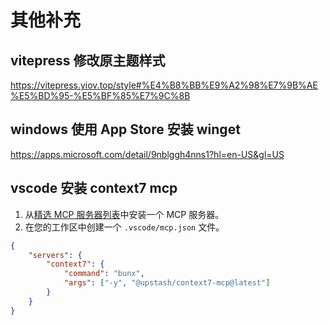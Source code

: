 # 其他补充

## vitepress 修改原主题样式

https://vitepress.yiov.top/style#%E4%B8%BB%E9%A2%98%E7%9B%AE%E5%BD%95-%E5%BF%85%E7%9C%8B

## windows 使用 App Store 安装 winget

https://apps.microsoft.com/detail/9nblggh4nns1?hl=en-US&gl=US

## vscode 安装 context7 mcp

1. 从[精选 MCP 服务器列表](https://vscode.js.cn/mcp)中安装一个 MCP 服务器。
2. 在您的工作区中创建一个 `.vscode/mcp.json` 文件。
```json
{
    "servers": {
        "context7": {
            "command": "bunx",
            "args": ["-y", "@upstash/context7-mcp@latest"]
        }
    }
}
```